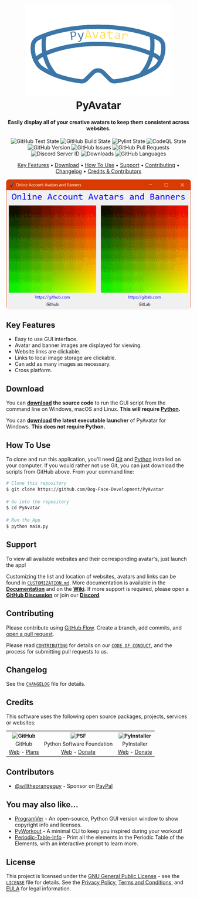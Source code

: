<!-- Logo -->
<h1 align="center">
  <img src="https://github.com/Dog-Face-Development/PyAvatar/blob/main/docs/images/logo.png" height="250px" width="400px" alt="PyAvatar">
  <br>
  PyAvatar
  <br>
</h1>

<!-- Copy -->
<h4 align="center">Easily display all of your creative avatars to keep them consistent across websites.</h4>

<!-- Badges -->
<div align="center">
  <!-- Stability -->
  <img alt="GitHub Test State" src="https://github.com/Dog-Face-Development/PyAvatar/actions/workflows/test.yml/badge.svg">
  <!-- Stability -->
  <img alt="GitHub Build State" src="https://github.com/Dog-Face-Development/PyAvatar/actions/workflows/build.yml/badge.svg">
  <!-- Stability -->
  <img alt="Pylint State" src="https://github.com/Dog-Face-Development/PyAvatar/actions/workflows/pylint.yml/badge.svg">
  <!-- CodeQL -->
  <img alt="CodeQL State" src="https://github.com/Dog-Face-Development/PyAvatar/actions/workflows/codeql-analysis.yml/badge.svg">
  <!-- Version -->
  <img alt="GitHub Version" src="https://img.shields.io/github/v/release/Dog-Face-Development/PyAvatar?include_prereleases">
  <!-- Issues -->
  <img alt="GitHub Issues" src="https://img.shields.io/github/issues/Dog-Face-Development/PyAvatar">
  <!-- Pull Requests -->
  <img alt="GitHub Pull Requests" src="https://img.shields.io/github/issues-pr/Dog-Face-Development/PyAvatar">
  <!-- Discord -->
  <img alt="Discord Server ID" src="https://img.shields.io/discord/950236097143779328">
  <!-- Downloads -->
  <img alt="Downloads" src="https://img.shields.io/github/downloads/Dog-Face-Development/PyAvatar/total">
  <!-- Language Count -->
  <img alt="GitHub Languages" src="https://img.shields.io/github/languages/count/Dog-Face-Development/PyAvatar">
</div>

<!-- Navigation -->
<p align="center">
  <a href="#key-features">Key Features</a> •
  <a href="#download">Download</a> •
  <a href="#how-to-use">How To Use</a> •
  <a href="#support">Support</a> •
  <a href="#contributing">Contributing</a> •
  <a href="#changelog">Changelog</a> •
  <a href="#credits">Credits & Contributors</a>
</p>

<!-- Screenshot(s) -->
<img align ="center" src="https://github.com/Dog-Face-Development/PyAvatar/blob/main/docs/images/main.png">

## Key Features

* Easy to use GUI interface.
* Avatar and banner images are displayed for viewing.
* Website links are clickable.
* Links to local image storage are clickable.
* Can add as many images as necessary.
* Cross platform.

## Download

You can **[download](https://github.com/Dog-Face-Development/PyAvatar/releases/latest) the source code** to run the GUI script from the command line on Windows, macOS and Linux. **This will require [Python](https://www.python.org/downloads/).**

You can **[download](https://github.com/Dog-Face-Development/PyAvatar/releases/latest) the latest executable launcher** of PyAvatar for Windows. **This does not require Python.**

## How To Use

To clone and run this application, you'll need [Git](https://git-scm.com/downloads) and [Python](https://www.python.org/downloads/) installed on your computer. If you would rather not use Git, you can just download the scripts from GitHub above. From your command line:

```bash
# Clone this repository
$ git clone https://github.com/Dog-Face-Development/PyAvatar

# Go into the repository
$ cd PyAvatar

# Run the App
$ python main.py
```

## Support

To view all available websites and their corresponding avatar's, just launch the app!

Customizing the list and location of websites, avatars and links can be found in [`CUSTOMIZATION.md`](https://github.com/Dog-Face-Development/PyAvatar/tree/main/docs). More documentation is available in the **[Documentation](https://github.com/Dog-Face-Development/PyAvatar/tree/main/docs)** and on the **[Wiki](https://github.com/Dog-Face-Development/PyAvatar/wiki)**. If more support is required, please open a **[GitHub Discussion](https://github.com/Dog-Face-Development/PyAvatar/discussions/new)** or join our **[Discord](https://discord.gg/Cjwt8DRfr3)**.

## Contributing

Please contribute using [GitHub Flow](https://guides.github.com/introduction/flow). Create a branch, add commits, and [open a pull request](https://github.com/Dog-Face-Development/PyAvatar/compare).

Please read [`CONTRIBUTING`](CONTRIBUTING.md) for details on our [`CODE OF CONDUCT`](CODE_OF_CONDUCT.md), and the process for submitting pull requests to us.

## Changelog

See the [`CHANGELOG`](CHANGELOG.md) file for details.

## Credits

This software uses the following open source packages, projects, services or websites:

<!-- Credits Table -->
<table>
  <tr>
    <th align="center"><img src="https://github.githubassets.com/images/modules/logos_page/GitHub-Mark.png" width="150" height="150" alt="GitHub"/></th>
    <th align="center"><img src="https://upload.wikimedia.org/wikipedia/commons/thumb/c/c3/Python-logo-notext.svg/182px-Python-logo-notext.svg.png" width="150" height="150" alt="PSF"/></th>
    <th align="center"><img src="https://pyinstaller.readthedocs.io/en/v4.2/_static/pyinstaller-draft1a.ico" width="150" height="150" alt="PyInstaller"/></th>
  </tr>
  <tr>
    <td align="center">GitHub</td>
    <td align="center">Python Software Foundation</td>
    <td align="center">PyInstaller</td>
  </tr>
  <tr>
    <td align="center"><a href="https://github.com/">Web</a> - <a href="https://github.com/pricing">Plans</a></td>
    <td align="center"><a href="https://www.python.org/">Web</a> - <a href="https://psfmember.org/civicrm/contribute/transact?reset=1&id=2">Donate</a></td>
    <td align="center"><a href="https://pyinstaller.readthedocs.io/en/stable/">Web</a> - <a href="https://www.pyinstaller.org/funding.html#funding-by-individuals">Donate</a></td>
  </tr>
</table>

## Contributors

* [@willtheorangeguy](https://github.com/willtheorangeguy) - Sponsor on [PayPal](https://paypal.me/wvdg44?country.x=CA&locale.x=en_US)

## You may also like...

* [ProgramVer](https://github.com/Dog-Face-Development/ProgramVer) - An open-source, Python GUI version window to show copyright info and licenses.
* [PyWorkout](https://github.com/Dog-Face-Development/PyWorkout) - A minimal CLI to keep you inspired during your workout!
* [Periodic-Table-Info](https://github.com/Dog-Face-Development/Periodic-Table-Info) - Print all the elements in the Periodic Table of the Elements, with an interactive prompt to learn more.

## License

This project is licensed under the [GNU General Public License](https://www.gnu.org/licenses/gpl-3.0.en.html) - see the [`LICENSE`](LICENSE.md) file for details. See the [Privacy Policy](https://github.com/Dog-Face-Development/PyAvatar/blob/master/docs/legal/PRIVACY.md), [Terms and Conditions](https://github.com/Dog-Face-Development/PyAvatar/blob/master/docs/legal/TERMS.md), and [EULA](https://github.com/Dog-Face-Development/PyAvatar/blob/master/docs/legal/EULA.md) for legal information.

